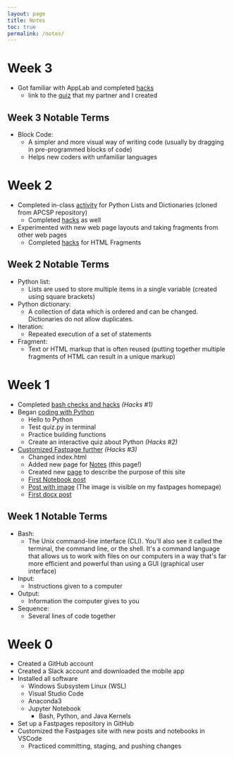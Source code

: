 ```yaml
---
layout: page
title: Notes
toc: true
permalink: /notes/
---
```


# Week 3
- Got familiar with AppLab and completed [hacks](https://azeem-khan1.github.io/fastpages-project/hacks/applab_hacks)
    - link to the [quiz](https://studio.code.org/projects/applab/--lWSXIASPrNfBPcrQvILzJ2xavbndxXWCYvtsrp24I) that my partner and I created


## Week 3 Notable Terms
- Block Code:
    - A simpler and more visual way of writing code (usually by dragging in pre-programmed blocks of code)
    - Helps new coders with unfamiliar languages



# Week 2
- Completed in-class [activity](https://azeem-khan1.github.io/fastpages-project/hacks/python_lists) for Python Lists and Dictionaries (cloned from APCSP repository)
    - Completed [hacks](https://azeem-khan1.github.io/fastpages-project/hacks/python_lists#Hacks) as well
- Experimented with new web page layouts and taking fragments from other web pages
    - Completed [hacks](https://azeem-khan1.github.io/fastpages-project/hacks/HTML_fragments) for HTML Fragments


## Week 2 Notable Terms

- Python list:
    - Lists are used to store multiple items in a single variable (created using square brackets)
- Python dictionary:
    - A collection of data which is ordered and can be changed. Dictionaries do not allow duplicates.
- Iteration:
    - Repeated execution of a set of statements
- Fragment:
    - Text or HTML markup that is often reused (putting together multiple fragments of HTML can result in a unique markup)



# Week 1
- Completed [bash checks and hacks](https://azeem-khan1.github.io/fastpages-project/hacks/bashhacks) *(Hacks #1)*
- Began [coding with Python](https://azeem-khan1.github.io/fastpages-project/hacks/anatomyofpython)
    - Hello to Python
    - Test quiz.py in terminal
    - Practice building functions
    - Create an interactive quiz about Python *(Hacks #2)*
- [Customized Fastpage further](https://azeem-khan1.github.io/fastpages-project/hacks/fastpageshacks) *(Hacks #3)*
    - Changed index.html
    - Added new page for [Notes](https://azeem-khan1.github.io/fastpages-project/notes/) (this page!)
    - Created new [page](https://azeem-khan1.github.io/fastpages-project/purpose/) to describe the purpose of this site
    - [First Notebook post](https://azeem-khan1.github.io/fastpages-project/jupyter/2022/08/20/JupyterNotebookTest.html)
    - [Post with image](https://azeem-khan1.github.io/fastpages-project/markdown/2022/08/21/test-markdown-post.html) (The image is visible on my fastpages homepage)
    - [First docx post](https://azeem-khan1.github.io/fastpages-project/2022/08/26/firstworddoc.html)


## Week 1 Notable Terms

- Bash:
    - The Unix command-line interface (CLI). You'll also see it called the terminal, the command line, or the shell. It's a command language that allows us to work with files on our computers in a way that's far more efficient and powerful than using a GUI (graphical user interface)
- Input:
    - Instructions given to a computer
- Output:
    - Information the computer gives to you
- Sequence:
    - Several lines of code together



# Week 0
- Created a GitHub account
- Created a Slack account and downloaded the mobile app
- Installed all software
    - Windows Subsystem Linux (WSL)
    - Visual Studio Code
    - Anaconda3
    - Jupyter Notebook
        - Bash, Python, and Java Kernels
- Set up a Fastpages repository in GitHub
- Customized the Fastpages site with new posts and notebooks in VSCode
    - Practiced committing, staging, and pushing changes